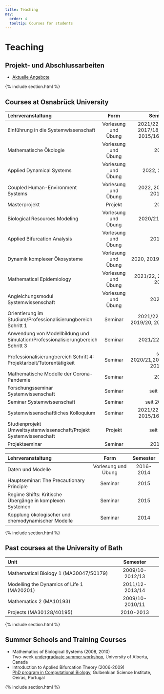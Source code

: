 ```yaml
---
title: Teaching
nav:
  order: 4
  tooltip: Courses for students
---
```


# <i class="fas fa-university"></i> Teaching


## Projekt- und Abschlussarbeiten
- [Aktuelle Angebote]()

{% include section.html %}

## Courses at Osnabrück University

|Lehrveranstaltung|Form|Semester|
|:---- |:----:|:----:|
|Einführung in die Systemwissenschaft|Vorlesung und Übung|2021/22, 2019/20, 2017/18, 2016/17, 2015/16, 2014/15|
|Mathematische Ökologie|Vorlesung und Übung|2022|
|Applied Dynamical Systems|Vorlesung und Übung|2022, 2019/20|
|Coupled Human-Environment Systems|Vorlesung und Übung|2022, 2021, 2020, 2018/19|
|Masterprojekt|Projekt|2022|
|Biological Resources Modeling|Vorlesung und Übung|2020/21, 2015/16|
|Applied Bifurcation Analysis|Vorlesung und Übung|2018/19|
|Dynamik komplexer Ökosysteme|Vorlesung und Übung|2020, 2019, 2018, 2016|
|Mathematical Epidemiology|Vorlesung und Übung|2021/22, 2020, 2019, 2018|
|Angleichungsmodul Systemwissenschaft|Vorlesung und Übung|2020/21|
|Orientierung im Studium/Professionalisierungbereich Schritt 1|Seminar|2021/22, 2020/21, 2019/20, 2016-2017/18|
|Anwendung von Modellbildung und Simulation/Professionalisierungbereich Schritt 3|Seminar|2021/22, 2020/21|
|Professionalisierungbereich Schritt 4: Projektarbeit/Tutorentätigkeit|Seminar|seit 2020/21,2019/20,2016-2017/18|
|Mathematische Modelle der Corona-Pandemie|Seminar|2021|
|Forschungsseminar Systemwissenschaft|Seminar|seit 2014|
|Seminar Systemwissenschaft|Seminar|seit 2016/17|
|Systemwissenschaftliches Kolloquium|Seminar|2021/22, 2016/17, 2015/16, 2014/15|
|Studienprojekt Umweltsystemwissenschaft/Projekt Systemwissenschaft|Projekt|seit 2014|
|Projektseminar|Seminar|2014/15|


|Lehrveranstaltung|Form|Semester|
|:---- |:----:|:----:|
|Daten und Modelle|Vorlesung und Übung|2016-2014|
|Hauptseminar: The Precautionary Principle|Seminar|2015|
|Regime Shifts: Kritische Übergänge in komplexen Systemen |Seminar|2015|
|Kopplung ökologischer und chemodynamischer Modelle|Seminar|2014|


{% include section.html %}

## Past courses at the University of Bath

|Unit|Semester|
|:---- |:----:|
|Mathematical Biology 1 (MA30047/50179)|2009/10-2012/13|
|Modelling the Dynamics of Life 1 (MA20201)|2011/12-2013/14|
|Mathematics 2 (MA10193)|2009/10-2010/11|
|Projects (MA30128/40195)|2010-2013|

{% include section.html %}

## Summer Schools and Training Courses
- Mathematics of Biological Systems (2008, 2010)<br>
  Two-week [undergraduate summer workshop](https://web.archive.org/web/20200208183458/http://www.math.ualberta.ca/~mathbio/summer_workshops/index-SummerW.html), University of Alberta, Canada
- Introduction to Applied Bifurcation Theory (2006-2009)<br>
  [PhD program in Computational Biology](http://pdbc.igc.gulbenkian.pt/), Gulbenkian Science Institute, Oeiras, Portugal
  
{% include section.html %}


